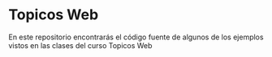 # Topicos Web
En este repositorio encontrarás el código fuente de algunos de los ejemplos vistos en las clases del curso Topicos Web